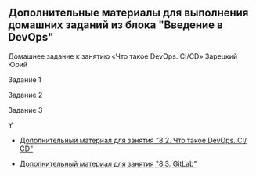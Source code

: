 ## Дополнительные материалы для выполнения домашних заданий из блока "Введение в DevOps"
Домашнее задание к занятию «Что такое DevOps. СI/СD»
Зарецкий Юрий

Задание 1 

Задание 2

Задание 3



Y

- [Дополнительный материал для занятия "8.2. Что такое DevOps. СI/СD"](CICD/8.2-hw.md)

- [Дополнительный материал для занятия "8.3. GitLab"](https://github.com/netology-code/sdvps-materials/tree/main/gitlab)
